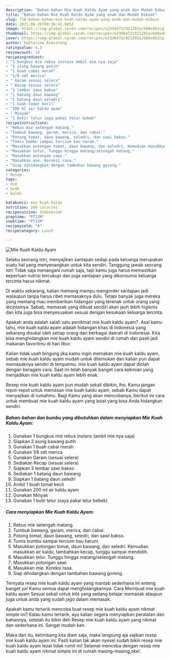 ```yaml
---
description: "Bahan-bahan Mie Kuah Kaldu Ayam yang enak dan Mudah Dibuat"
title: "Bahan-bahan Mie Kuah Kaldu Ayam yang enak dan Mudah Dibuat"
slug: 718-bahan-bahan-mie-kuah-kaldu-ayam-yang-enak-dan-mudah-dibuat
date: 2021-06-26T00:36:41.605Z
image: https://img-global.cpcdn.com/recipes/e23d6472c921292a/680x482cq70/mie-kuah-kaldu-ayam-foto-resep-utama.jpg
thumbnail: https://img-global.cpcdn.com/recipes/e23d6472c921292a/680x482cq70/mie-kuah-kaldu-ayam-foto-resep-utama.jpg
cover: https://img-global.cpcdn.com/recipes/e23d6472c921292a/680x482cq70/mie-kuah-kaldu-ayam-foto-resep-utama.jpg
author: Katharine Armstrong
ratingvalue: 4.3
reviewcount: 14
recipeingredient:
- "1 bungkus mie rebus instans ambil mie nya saja"
- "2 siung bawang putih"
- "1 buah cabai merah"
- "1/8 sdt merica"
- " Garam sesuai selera"
- " Kecap sesuai selera"
- "3 lembar sawi bakso"
- "1 batang daun bawang"
- "1 batang daun seledri"
- "1 buah tomat kecil"
- "200 ml air kaldu ayam"
- " Minyak"
- "1 butir telur saya pakai telur bebek"
recipeinstructions:
- "Rebus mie setengah matang."
- "Tumbuk bawang, garam, merica, dan cabai."
- "Potong tomat, daun bawang, seledri, dan sawi bakso."
- "Tumis bumbu sampai tercium bau harum."
- "Masukkan potongan tomat, daun bawang, dan seledri. Kemudian masukkan air kaldu, tambahkan kecap, tunggu sampai mendidih."
- "Masukkan telur. Tunggu hingga matang/setengah matang."
- "Masukkan potongan sawi."
- "Masukkan mie. Koreksi rasa."
- "Siap dihidangkan dengan tambahan bawang goreng."
categories:
- Resep
tags:
- mie
- kuah
- kaldu

katakunci: mie kuah kaldu 
nutrition: 260 calories
recipecuisine: Indonesian
preptime: "PT12M"
cooktime: "PT32M"
recipeyield: "4"
recipecategory: Lunch

---
```



![Mie Kuah Kaldu Ayam](https://img-global.cpcdn.com/recipes/e23d6472c921292a/680x482cq70/mie-kuah-kaldu-ayam-foto-resep-utama.jpg)

Selaku seorang istri, menyajikan santapan sedap pada keluarga merupakan suatu hal yang menyenangkan untuk kita sendiri. Tanggung jawab seorang istri Tidak saja menangani rumah saja, tapi kamu juga harus memastikan keperluan nutrisi tercukupi dan juga santapan yang dikonsumsi keluarga tercinta harus nikmat.

Di waktu  sekarang, kalian memang mampu mengorder santapan jadi walaupun tanpa harus ribet memasaknya dulu. Tetapi banyak juga mereka yang memang mau memberikan hidangan yang terenak untuk orang yang dicintainya. Sebab, memasak yang dibuat sendiri akan jauh lebih higienis dan kita juga bisa menyesuaikan sesuai dengan kesukaan keluarga tercinta. 



Apakah anda adalah salah satu penikmat mie kuah kaldu ayam?. Asal kamu tahu, mie kuah kaldu ayam adalah hidangan khas di Indonesia yang sekarang disukai oleh setiap orang dari berbagai daerah di Indonesia. Kita bisa menghidangkan mie kuah kaldu ayam sendiri di rumah dan pasti jadi makanan favoritmu di hari libur.

Kalian tidak usah bingung jika kamu ingin memakan mie kuah kaldu ayam, sebab mie kuah kaldu ayam mudah untuk ditemukan dan kalian pun dapat memasaknya sendiri di tempatmu. mie kuah kaldu ayam dapat diolah dengan beragam cara. Saat ini telah banyak banget cara kekinian yang menjadikan mie kuah kaldu ayam lebih enak.

Resep mie kuah kaldu ayam pun mudah sekali dibikin, lho. Kamu jangan repot-repot untuk memesan mie kuah kaldu ayam, sebab Kamu dapat menyajikan di rumahmu. Bagi Kamu yang akan mencobanya, berikut ini cara untuk membuat mie kuah kaldu ayam yang lezat yang bisa Anda hidangkan sendiri.

<!--inarticleads1-->

##### Bahan-bahan dan bumbu yang dibutuhkan dalam menyiapkan Mie Kuah Kaldu Ayam:

1. Gunakan 1 bungkus mie rebus instans (ambil mie nya saja)
1. Siapkan 2 siung bawang putih
1. Gunakan 1 buah cabai merah
1. Gunakan 1/8 sdt merica
1. Gunakan  Garam (sesuai selera)
1. Sediakan  Kecap (sesuai selera)
1. Siapkan 3 lembar sawi bakso
1. Sediakan 1 batang daun bawang
1. Siapkan 1 batang daun seledri
1. Ambil 1 buah tomat kecil
1. Gunakan 200 ml air kaldu ayam
1. Gunakan  Minyak
1. Gunakan 1 butir telur (saya pakai telur bebek)




<!--inarticleads2-->

##### Cara menyiapkan Mie Kuah Kaldu Ayam:

1. Rebus mie setengah matang.
1. Tumbuk bawang, garam, merica, dan cabai.
1. Potong tomat, daun bawang, seledri, dan sawi bakso.
1. Tumis bumbu sampai tercium bau harum.
1. Masukkan potongan tomat, daun bawang, dan seledri. Kemudian masukkan air kaldu, tambahkan kecap, tunggu sampai mendidih.
1. Masukkan telur. Tunggu hingga matang/setengah matang.
1. Masukkan potongan sawi.
1. Masukkan mie. Koreksi rasa.
1. Siap dihidangkan dengan tambahan bawang goreng.




Ternyata resep mie kuah kaldu ayam yang mantab sederhana ini enteng banget ya! Kamu semua dapat menghidangkannya. Cara Membuat mie kuah kaldu ayam Sesuai sekali untuk kita yang sedang belajar memasak ataupun juga untuk anda yang sudah jago dalam memasak.

Apakah kamu tertarik mencoba buat resep mie kuah kaldu ayam nikmat simple ini? Kalau kamu tertarik, ayo kalian segera menyiapkan peralatan dan bahannya, setelah itu bikin deh Resep mie kuah kaldu ayam yang nikmat dan sederhana ini. Sangat mudah kan. 

Maka dari itu, ketimbang kita diam saja, maka langsung aja sajikan resep mie kuah kaldu ayam ini. Pasti kalian tak akan nyesel sudah bikin resep mie kuah kaldu ayam lezat tidak rumit ini! Selamat mencoba dengan resep mie kuah kaldu ayam nikmat simple ini di rumah masing-masing,oke!.

